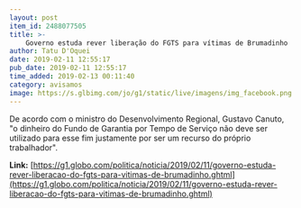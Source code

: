 ```yaml
---
layout: post
item_id: 2488077505
title: >-
    Governo estuda rever liberação do FGTS para vítimas de Brumadinho
author: Tatu D'Oquei
date: 2019-02-11 12:55:17
pub_date: 2019-02-11 12:55:17
time_added: 2019-02-13 00:11:40
category: avisamos
image: https://s.glbimg.com/jo/g1/static/live/imagens/img_facebook.png
---
```


De acordo com o ministro do Desenvolvimento Regional, Gustavo Canuto, "o dinheiro do Fundo de Garantia por Tempo de Serviço não deve ser utilizado para esse fim justamente por ser um recurso do próprio trabalhador".

**Link:** [https://g1.globo.com/politica/noticia/2019/02/11/governo-estuda-rever-liberacao-do-fgts-para-vitimas-de-brumadinho.ghtml](https://g1.globo.com/politica/noticia/2019/02/11/governo-estuda-rever-liberacao-do-fgts-para-vitimas-de-brumadinho.ghtml)

